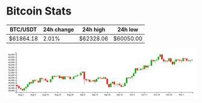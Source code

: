 # Bitcoin Stats

BTC/USDT|24h change|24h high|24h low|
|---|---|---|---|
|$61864.18|2.01%|$62328.06|$60050.00|

<img src="./chart.svg">
